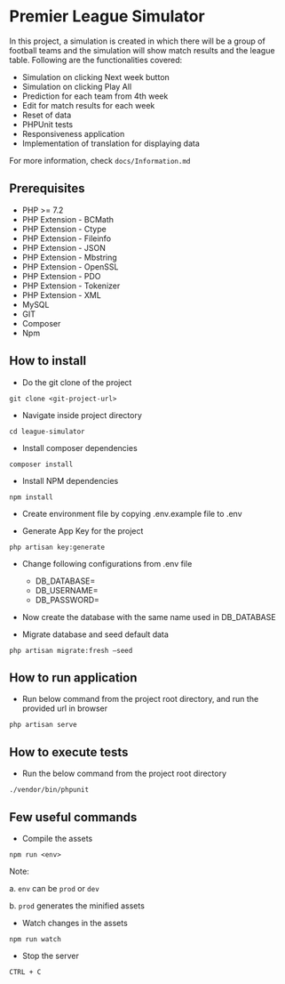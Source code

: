 # Premier League Simulator
In this project, a simulation is created in which there will be a group of football teams and the simulation will show match results and the league table.
Following are the functionalities covered:

- Simulation on clicking Next week button
- Simulation on clicking Play All
- Prediction for each team from 4th week
- Edit for match results for each week
- Reset of data
- PHPUnit tests
- Responsiveness application
- Implementation of translation for displaying data

For more information, check ```docs/Information.md```

## Prerequisites

- PHP >= 7.2
- PHP Extension - BCMath 
- PHP Extension - Ctype
- PHP Extension - Fileinfo
- PHP Extension - JSON
- PHP Extension - Mbstring
- PHP Extension - OpenSSL
- PHP Extension - PDO
- PHP Extension - Tokenizer
- PHP Extension - XML
- MySQL
- GIT
- Composer
- Npm

## How to install

- Do the git clone of the project

```
git clone <git-project-url>
```


- Navigate inside project directory

```
cd league-simulator
```

- Install composer dependencies

```
composer install
```

- Install NPM dependencies

```
npm install
```

- Create environment file by copying .env.example file to .env

- Generate App Key for the project

```
php artisan key:generate
```

- Change following configurations from .env file
  - DB_DATABASE=
  - DB_USERNAME=
  - DB_PASSWORD=

- Now create the database with the same name used in DB_DATABASE

- Migrate database and seed default data

```
php artisan migrate:fresh –seed
```


## How to run application

- Run below command from the project root directory, and run the provided url in browser

```
php artisan serve
```

## How to execute tests

- Run the below command from the project root directory

```
./vendor/bin/phpunit
```

## Few useful commands

- Compile the assets

```
npm run <env>
```
Note:

a. ```env``` can be ```prod``` or ```dev```

b. ```prod``` generates the minified assets


- Watch changes in the assets

```
npm run watch
```

- Stop the server

```
CTRL + C
```
